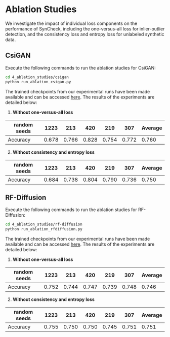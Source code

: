 # Ablation Studies
We investigate the impact of individual loss components on the performance of SynCheck, including the one-versus-all loss for inlier-outlier detection, and the consistency loss and entropy loss for unlabeled synthetic data. 

## CsiGAN
Execute the following commands to run the ablation studies for CsiGAN:
```bash
cd 4_ablation_studies/csigan
python run_ablation_csigan.py
```

The trained checkpoints from our experimental runs have been made available and can be accessed [here](https://www.dropbox.com/scl/fo/2ccvsujhkxuwq4l566rk8/AMDuYrpE2Hd0N2qY6fPrkss?rlkey=8lax1dccqkhci9zt106rgj7vi&st=46py5k39&dl=0). The results of the experiments are detailed below:

1. **Without one-versus-all loss** 

| random seeds | 1223  | 213   | 420   | 219   | 307   | Average |
| ------------ | ----- | ----- | ----- | ----- | ----- | ------- |
| Accuracy     | 0.678 | 0.766 | 0.828 | 0.754 | 0.772 | 0.760   |

2. **Without consistency and entropy loss**

| random seeds | 1223  | 213   | 420   | 219   | 307   | Average |
| ------------ | ----- | ----- | ----- | ----- | ----- | ------- |
| Accuracy     | 0.684 | 0.738 | 0.804 | 0.790 | 0.736 | 0.750   |


## RF-Diffusion
Execute the following commands to run the ablation studies for RF-Diffusion:
```bash
cd 4_ablation_studies/rf-diffusion
python run_ablation_rfdiffusion.py
```

The trained checkpoints from our experimental runs have been made available and can be accessed [here](https://www.dropbox.com/scl/fo/nf2h2pes4fv1s3mc70o7f/AIBuH_E9mKwO6isZVxD_rUg?rlkey=ls3wg94ydqqn6s279umezq725&st=hxpj07ja&dl=0). The results of the experiments are detailed below:

1. **Without one-versus-all loss** 

| random seeds | 1223  | 213   | 420   | 219   | 307   | Average |
| ------------ | ----- | ----- | ----- | ----- | ----- | ------- |
| Accuracy     | 0.752 | 0.744 | 0.747 | 0.739 | 0.748 | 0.746   |

2. **Without consistency and entropy loss** 

| random seeds | 1223  | 213   | 420   | 219   | 307   | Average |
| ------------ | ----- | ----- | ----- | ----- | ----- | ------- |
| Accuracy     | 0.755 | 0.750 | 0.750 | 0.745 | 0.751 | 0.751   |
